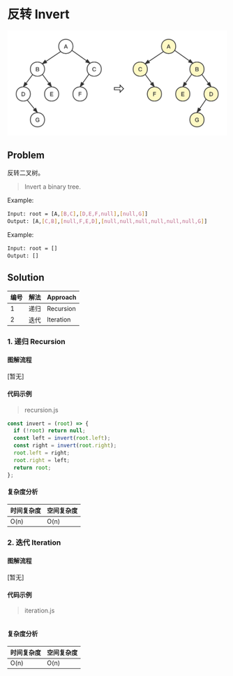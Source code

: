 # 反转 Invert

<img src="../../_imgs/BT-Invert.png" width="620"/>

## Problem

反转二叉树。

> Invert a binary tree.

Example:

``` bash
Input: root = [A,[B,C],[D,E,F,null],[null,G]]
Output: [A,[C,B],[null,F,E,D],[null,null,null,null,null,null,G]]
```

Example:

``` bash
Input: root = []
Output: []
```



## Solution

| 编号 | 解法 | Approach  |
| ---- | ---- | --------- |
| 1    | 递归 | Recursion |
| 2    | 迭代 | Iteration |

### 1. 递归 Recursion

#### 图解流程

[暂无]

#### 代码示例

> recursion.js

``` js
const invert = (root) => {
  if (!root) return null;
  const left = invert(root.left);
  const right = invert(root.right);
  root.left = right;
  root.right = left;
  return root;
};
```

#### 复杂度分析

| 时间复杂度 | 空间复杂度 |
| ---------- | ---------- |
| O(n)       | O(n)       |

### 2. 迭代 Iteration

#### 图解流程

[暂无]

#### 代码示例

> iteration.js

``` js

```

#### 复杂度分析

| 时间复杂度 | 空间复杂度 |
| ---------- | ---------- |
| O(n)       | O(n)       |



